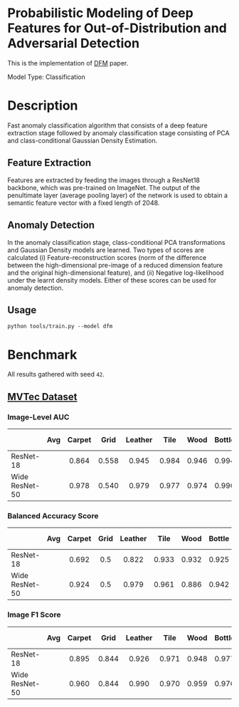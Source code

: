 # Probabilistic Modeling of Deep Features for Out-of-Distribution and Adversarial Detection

This is the implementation of [DFM](https://arxiv.org/pdf/1909.11786.pdf) paper.

Model Type: Classification


# Description

Fast anomaly classification algorithm that consists of a deep feature extraction stage followed by anomaly classification stage consisting of PCA and class-conditional Gaussian Density Estimation.

## Feature Extraction
Features are extracted by feeding the images through a ResNet18 backbone, which was pre-trained on ImageNet. The output of the penultimate layer (average pooling layer) of the network is used to obtain a semantic feature vector with a fixed length of 2048.

## Anomaly Detection
In the anomaly classification stage, class-conditional PCA transformations and Gaussian Density models are learned. Two types of scores are calculated (i) Feature-reconstruction scores (norm of the difference between the high-dimensional pre-image of a reduced dimension feature and the original high-dimensional feature), and (ii) Negative log-likelihood under the learnt density models. Either of these scores can be used for anomaly detection.

## Usage

`python tools/train.py --model dfm`

# Benchmark

All results gathered with seed `42`.

## [MVTec Dataset](https://www.mvtec.com/company/research/datasets/mvtec-ad)

### Image-Level AUC
|                |  Avg  | Carpet | Grid  | Leather | Tile  | Wood  | Bottle | Cable | Capsule | Hazelnut | Metal Nut | Pill  | Screw | Toothbrush | Transistor | Zipper |
| -------------- | :---: | :----: | :---: | :-----: | :---: | :---: | :----: | :---: | :-----: | :------: | :-------: | :---: | :---: | :--------: | :--------: | :----: |
| ResNet-18      |       | 0.864  | 0.558 |  0.945  | 0.984 | 0.946 | 0.994  | 0.913 |  0.871  |  0.979   |   0.941   | 0.838 | 0.761 |    0.95    |   0.911    | 0.949  |
| Wide ResNet-50 |       | 0.978  | 0.540 |  0.979  | 0.977 | 0.974 | 0.990  | 0.891 |  0.931  |  0.947   |   0.839   | 0.809 | 0.700 |   0.911    |   0.915    | 0.981  |

### Balanced Accuracy Score
|                |  Avg  | Carpet | Grid  | Leather | Tile  | Wood  | Bottle | Cable | Capsule | Hazelnut | Metal Nut | Pill  | Screw | Toothbrush | Transistor | Zipper |
| -------------- | :---: | :----: | :---: | :-----: | :---: | :---: | :----: | :---: | :-----: | :------: | :-------: | :---: | :---: | :--------: | :--------: | :----: |
| ResNet-18      |       | 0.692  |  0.5  |  0.822  | 0.933 | 0.932 | 0.925  | 0.840 |  0.691  |  0.946   |   0.853   | 0.554 | 0.638 |   0.883    |   0.863    | 0.827  |
| Wide ResNet-50 |       | 0.924  |  0.5  |  0.979  | 0.961 | 0.886 | 0.942  | 0.734 |  0.717  |  0.888   |   0.591   | 0.519 | 0.524 |   0.875    |   0.846    | 0.939  |

### Image F1 Score
|                |  Avg  | Carpet | Grid  | Leather | Tile  | Wood  | Bottle | Cable | Capsule | Hazelnut | Metal Nut | Pill  | Screw | Toothbrush | Transistor | Zipper |
| -------------- | :---: | :----: | :---: | :-----: | :---: | :---: | :----: | :---: | :-----: | :------: | :-------: | :---: | :---: | :--------: | :--------: | :----: |
| ResNet-18      |       | 0.895  | 0.844 |  0.926  | 0.971 | 0.948 | 0.977  | 0.874 |  0.935  |  0.957   |   0.958   | 0.921 | 0.874 |   0.933    |   0.833    | 0.943  |
| Wide ResNet-50 |       | 0.960  | 0.844 |  0.990  | 0.970 | 0.959 | 0.976  | 0.848 |  0.944  |  0.913   |   0.912   | 0.919 | 0.859 |   0.893    |   0.815    | 0.961  |
